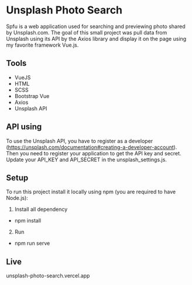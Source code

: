 # Unsplash Photo Search 

Spfu is a web application used for searching and previewing photo shared by Unsplash.com. 
The goal of this small project was pull data from Unsplash using its API by the Axios library and display it on the page using my favorite framework Vue.js. 

## Tools

* VueJS
* HTML
* SCSS 
* Bootstrap Vue 
* Axios 
* Unsplash API 

## API using 

To use the Unsplash API, you have to register as a developer (https://unsplash.com/documentation#creating-a-developer-account). Then you need to register your application to get the API key and secret. Update your API_KEY and API_SECRET in the unsplash_settings.js.

## Setup

To run this project install it locally using npm (you are required to have Node.js):

1. Install all dependency
* npm install 
2. Run
* npm run serve

## Live 

unsplash-photo-search.vercel.app
